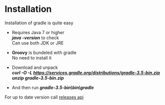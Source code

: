 # Installation

Installation of gradle is quite easy

*	Requires Java 7 or higher  
**_java -version_** to check  
Can use both JDK or JRE

*	**Groovy** is bundeled with gradle  
No need to install it

*	Download and unpack  
**_curl -O -L https://services.gradle.org/distributions/gradle-3.5-bin.zip_**  
**_unzip gradle-3.5-bin.zip_**

*	And then run **_gradle-3.5-bin\bin\gradle_**

For up to date version call [releases api](https://services.gradle.org/versions/current)
